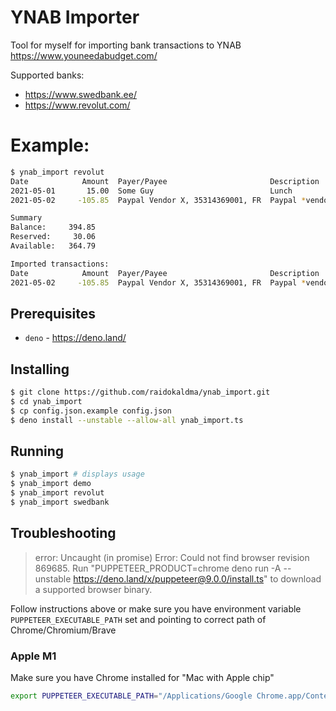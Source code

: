 # YNAB Importer

Tool for myself for importing bank transactions to YNAB
https://www.youneedabudget.com/

Supported banks:

- https://www.swedbank.ee/
- https://www.revolut.com/

# Example:

```bash
$ ynab_import revolut
Date            Amount  Payer/Payee                       Description
2021-05-01       15.00  Some Guy                          Lunch
2021-05-02     -105.85  Paypal Vendor X, 35314369001, FR  Paypal *vendorx

Summary
Balance:     394.85
Reserved:     30.06
Available:   364.79

Imported transactions:
Date            Amount  Payer/Payee                       Description
2021-05-02     -105.85  Paypal Vendor X, 35314369001, FR  Paypal *vendorx
```

## Prerequisites

- `deno` - https://deno.land/

## Installing

```bash
$ git clone https://github.com/raidokaldma/ynab_import.git
$ cd ynab_import
$ cp config.json.example config.json
$ deno install --unstable --allow-all ynab_import.ts
```

## Running

```bash
$ ynab_import # displays usage
$ ynab_import demo
$ ynab_import revolut
$ ynab_import swedbank
```

## Troubleshooting

> error: Uncaught (in promise) Error: Could not find browser revision 869685.
> Run "PUPPETEER_PRODUCT=chrome deno run -A --unstable
> https://deno.land/x/puppeteer@9.0.0/install.ts" to download a supported
> browser binary.

Follow instructions above or make sure you have environment variable
`PUPPETEER_EXECUTABLE_PATH` set and pointing to correct path of
Chrome/Chromium/Brave

### Apple M1

Make sure you have Chrome installed for "Mac with Apple chip"

```bash
export PUPPETEER_EXECUTABLE_PATH="/Applications/Google Chrome.app/Contents/MacOS/Google Chrome"
```
